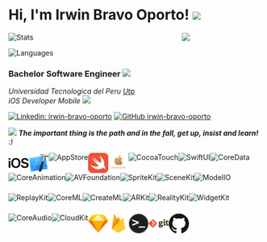 
<h1> Hi, I'm Irwin Bravo Oporto! <img src="https://media.giphy.com/media/LXRBO59pLq91n2Ktdu/giphy.gif" width="50"></h1>

<img align='right' src="https://media.giphy.com/media/BlKHVUekFkvEiHaua7/giphy.gif" width="160">


![Stats](https://github-readme-stats.vercel.app/api?username=IrwinBravoOporto&count_private=true&show_icons=true&include_all_commits=true&hide=contribs&theme=dark)


![Languages](https://github-readme-stats.vercel.app/api/top-langs/?username=IrwinBravoOporto&count_private=true&layout=compact&theme=dark)

<h3> Bachelor Software Engineer <img src="https://media.giphy.com/media/LXRBO59pLq91n2Ktdu/giphy.gif" width="50"></h3>
<p><em>Universidad Tecnologica del Peru <a href="https://www.utp.edu.pe/"> Utp </a></br> iOS Developer Mobile <a></a><img src="https://media.giphy.com/media/WUlplcMpOCEmTGBtBW/giphy.gif" width="30"> 
</em></p>


[![Linkedin: irwin-bravo-oporto](https://img.shields.io/badge/-irwin-blue?style=flat-square&logo=Linkedin&logoColor=white&link=https://www.linkedin.com/in/irwinbravooporto/)](https://www.linkedin.com/in/irwinbravooporto/)
[![GitHub irwin-bravo-oporto](https://img.shields.io/github/followers/IrwinBravoOporto?label=follow&style=social)](https://github.com/IrwinBravoOporto)



<img src="https://media.giphy.com/media/WDoKnZsZrFYw8/giphy.gif" width="40"> <em><b>The important thing is the path and in the fall, get up, insist and learn!</b> :)</em>


<img align="left" alt="iOS" height="40px" src="https://raw.githubusercontent.com/github/explore/80688e429a7d4ef2fca1e82350fe8e3517d3494d/topics/ios/ios.png" />
<img align="left" alt="Xcode" height="40px" src="https://raw.githubusercontent.com/github/explore/80688e429a7d4ef2fca1e82350fe8e3517d3494d/topics/xcode/xcode.png" />
<img align="left" alt="AppStore" height="40px" src="https://github.com/jVirus/jVirus/blob/master/Assets/appstore.png?raw=true" />
<img align="left" alt="Swift" height="40px" src="https://raw.githubusercontent.com/github/explore/80688e429a7d4ef2fca1e82350fe8e3517d3494d/topics/swift/swift.png" />
<img align="left" alt="Objective-C" height="40px" src="https://raw.githubusercontent.com/github/explore/80688e429a7d4ef2fca1e82350fe8e3517d3494d/topics/objective-c/objective-c.png" />
<img align="left" alt="CocoaTouch" height="40px" src="https://github.com/jVirus/jVirus/blob/master/Assets/cocoatouch.png?raw=true" />
<img align="left" alt="SwiftUI" height="40px" src="https://github.com/jVirus/jVirus/blob/master/Assets/swiftui.png?raw=true" />
<img align="left" alt="CoreData" height="40px" src="https://github.com/jVirus/jVirus/blob/master/Assets/coredata.png?raw=true" />
<img align="left" alt="CoreAnimation" height="40px" src="https://github.com/jVirus/jVirus/blob/master/Assets/coreanimation.png?raw=true" />
<img align="left" alt="AVFoundation" height="40px" src="https://github.com/jVirus/jVirus/blob/master/Assets/avfoundation.png?raw=true" />
<img align="left" alt="SpriteKit" height="40px" src="https://github.com/jVirus/jVirus/blob/master/Assets/spritekit.png?raw=true" />
<img align="left" alt="SceneKit" height="40px" src="https://github.com/jVirus/jVirus/blob/master/Assets/scenekit.png?raw=true" />
<img align="left" alt="ModelIO" height="40px" src="https://github.com/jVirus/jVirus/blob/master/Assets/modelio.png?raw=true" />
<img align="left" alt="ReplayKit" height="40px" src="https://github.com/jVirus/jVirus/blob/master/Assets/replaykit.png?raw=true" />
<img align="left" alt="CoreML" height="40px" src="https://github.com/jVirus/jVirus/blob/master/Assets/coreml.png?raw=true" />
<img align="left" alt="CreateML" height="40px" src="https://github.com/jVirus/jVirus/blob/master/Assets/createml2.png?raw=true" />
<img align="left" alt="ARKit" height="40px" src="https://github.com/jVirus/jVirus/blob/master/Assets/arkit.png?raw=true" />
<img align="left" alt="RealityKit" height="40px" src="https://github.com/jVirus/jVirus/blob/master/Assets/realitykit.png?raw=true" />
<img align="left" alt="WidgetKit" height="40px" src="https://github.com/jVirus/jVirus/blob/master/Assets/widgetkit.png?raw=true" />
<img align="left" alt="CoreAudio" height="40px" src="https://github.com/jVirus/jVirus/blob/master/Assets/coreaudio.png?raw=true" />
<img align="left" alt="CloudKit" height="40px" src="https://github.com/jVirus/jVirus/blob/master/Assets/cloudkit.png?raw=true" />
<img align="left" alt="Sketch" height="40px" src="https://raw.githubusercontent.com/github/explore/80688e429a7d4ef2fca1e82350fe8e3517d3494d/topics/sketch/sketch.png" />
<img align="left" alt="Firebase" height="40px" src="https://raw.githubusercontent.com/github/explore/80688e429a7d4ef2fca1e82350fe8e3517d3494d/topics/firebase/firebase.png" />
<img align="left" alt="Terminal" height="40px" src="https://raw.githubusercontent.com/github/explore/80688e429a7d4ef2fca1e82350fe8e3517d3494d/topics/terminal/terminal.png" />
<img align="left" alt="Git" height="40px" src="https://raw.githubusercontent.com/github/explore/80688e429a7d4ef2fca1e82350fe8e3517d3494d/topics/git/git.png" />
<img align="left" alt="GitHub" height="40px" src="https://raw.githubusercontent.com/github/explore/78df643247d429f6cc873026c0622819ad797942/topics/github/github.png" />


